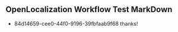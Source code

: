 ## OpenLocalization Workflow Test MarkDown
* 84d14659-cee0-44f0-9196-39fbfaab9f68 
thanks!<!--HONumber=Mar16_HO4-->

